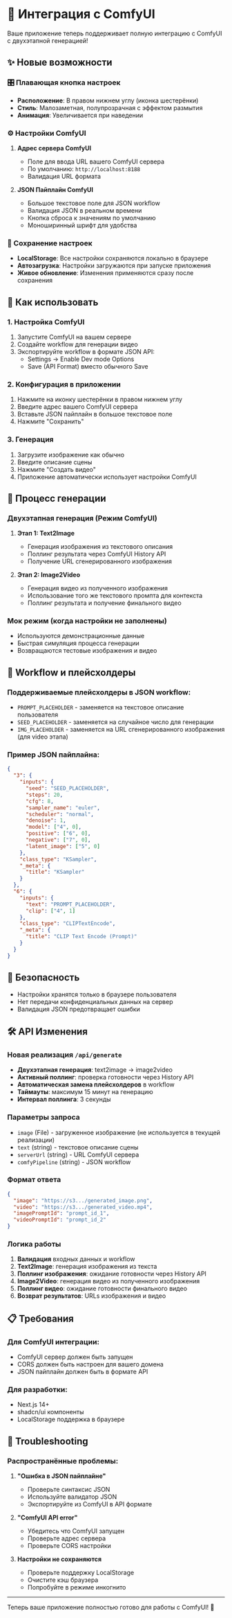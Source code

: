 # 🔧 Интеграция с ComfyUI

Ваше приложение теперь поддерживает полную интеграцию с ComfyUI с двухэтапной генерацией!

## ✨ Новые возможности

### 🎛️ Плавающая кнопка настроек
- **Расположение**: В правом нижнем углу (иконка шестерёнки)
- **Стиль**: Малозаметная, полупрозрачная с эффектом размытия
- **Анимация**: Увеличивается при наведении

### ⚙️ Настройки ComfyUI

1. **Адрес сервера ComfyUI**
   - Поле для ввода URL вашего ComfyUI сервера
   - По умолчанию: `http://localhost:8188`
   - Валидация URL формата

2. **JSON Пайплайн ComfyUI**
   - Большое текстовое поле для JSON workflow
   - Валидация JSON в реальном времени
   - Кнопка сброса к значениям по умолчанию
   - Моноширинный шрифт для удобства

### 💾 Сохранение настроек
- **LocalStorage**: Все настройки сохраняются локально в браузере
- **Автозагрузка**: Настройки загружаются при запуске приложения
- **Живое обновление**: Изменения применяются сразу после сохранения

## 🚀 Как использовать

### 1. Настройка ComfyUI
1. Запустите ComfyUI на вашем сервере
2. Создайте workflow для генерации видео
3. Экспортируйте workflow в формате JSON API:
   - Settings → Enable Dev mode Options
   - Save (API Format) вместо обычного Save

### 2. Конфигурация в приложении
1. Нажмите на иконку шестерёнки в правом нижнем углу
2. Введите адрес вашего ComfyUI сервера
3. Вставьте JSON пайплайн в большое текстовое поле
4. Нажмите "Сохранить"

### 3. Генерация
1. Загрузите изображение как обычно
2. Введите описание сцены
3. Нажмите "Создать видео"
4. Приложение автоматически использует настройки ComfyUI

## 🔄 Процесс генерации

### Двухэтапная генерация (Режим ComfyUI)
1. **Этап 1: Text2Image**
   - Генерация изображения из текстового описания
   - Поллинг результата через ComfyUI History API
   - Получение URL сгенерированного изображения

2. **Этап 2: Image2Video** 
   - Генерация видео из полученного изображения
   - Использование того же текстового промпта для контекста
   - Поллинг результата и получение финального видео

### Мок режим (когда настройки не заполнены)
- Используются демонстрационные данные
- Быстрая симуляция процесса генерации
- Возвращаются тестовые изображения и видео

## 🎯 Workflow и плейсхолдеры

### Поддерживаемые плейсхолдеры в JSON workflow:
- `PROMPT_PLACEHOLDER` - заменяется на текстовое описание пользователя
- `SEED_PLACEHOLDER` - заменяется на случайное число для генерации
- `IMG_PLACEHOLDER` - заменяется на URL сгенерированного изображения (для video этапа)

### Пример JSON пайплайна:

```json
{
  "3": {
    "inputs": {
      "seed": "SEED_PLACEHOLDER",
      "steps": 20,
      "cfg": 8,
      "sampler_name": "euler",
      "scheduler": "normal",
      "denoise": 1,
      "model": ["4", 0],
      "positive": ["6", 0],
      "negative": ["7", 0],
      "latent_image": ["5", 0]
    },
    "class_type": "KSampler",
    "_meta": {
      "title": "KSampler"
    }
  },
  "6": {
    "inputs": {
      "text": "PROMPT_PLACEHOLDER",
      "clip": ["4", 1]
    },
    "class_type": "CLIPTextEncode",
    "_meta": {
      "title": "CLIP Text Encode (Prompt)"
    }
  }
}
```

## 🔐 Безопасность
- Настройки хранятся только в браузере пользователя
- Нет передачи конфиденциальных данных на сервер
- Валидация JSON предотвращает ошибки

## 🛠️ API Изменения

### Новая реализация `/api/generate`
- **Двухэтапная генерация**: text2image → image2video
- **Активный поллинг**: проверка готовности через History API
- **Автоматическая замена плейсхолдеров** в workflow
- **Таймауты**: максимум 15 минут на генерацию
- **Интервал поллинга**: 3 секунды

### Параметры запроса
- `image` (File) - загруженное изображение (не используется в текущей реализации)
- `text` (string) - текстовое описание сцены
- `serverUrl` (string) - URL ComfyUI сервера
- `comfyPipeline` (string) - JSON workflow

### Формат ответа
```json
{
  "image": "https://s3.../generated_image.png",
  "video": "https://s3.../generated_video.mp4", 
  "imagePromptId": "prompt_id_1",
  "videoPromptId": "prompt_id_2"
}
```

### Логика работы
1. **Валидация** входных данных и workflow
2. **Text2Image**: генерация изображения из текста
3. **Поллинг изображения**: ожидание готовности через History API
4. **Image2Video**: генерация видео из полученного изображения  
5. **Поллинг видео**: ожидание готовности финального видео
6. **Возврат результатов**: URLs изображения и видео

## 📋 Требования

### Для ComfyUI интеграции:
- ComfyUI сервер должен быть запущен
- CORS должен быть настроен для вашего домена
- JSON пайплайн должен быть в формате API

### Для разработки:
- Next.js 14+
- shadcn/ui компоненты
- LocalStorage поддержка в браузере

## 🚨 Troubleshooting

### Распространённые проблемы:

1. **"Ошибка в JSON пайплайне"**
   - Проверьте синтаксис JSON
   - Используйте валидатор JSON
   - Экспортируйте из ComfyUI в API формате

2. **"ComfyUI API error"**
   - Убедитесь что ComfyUI запущен
   - Проверьте адрес сервера
   - Проверьте CORS настройки

3. **Настройки не сохраняются**
   - Проверьте поддержку LocalStorage
   - Очистите кэш браузера
   - Попробуйте в режиме инкогнито

---

Теперь ваше приложение полностью готово для работы с ComfyUI! 🎉 